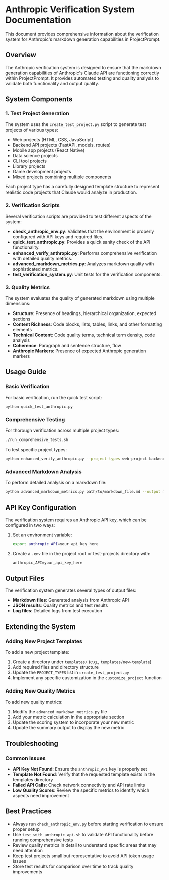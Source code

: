 # Anthropic Verification System Documentation

This document provides comprehensive information about the verification system for Anthropic's markdown generation capabilities in ProjectPrompt.

## Overview

The Anthropic verification system is designed to ensure that the markdown generation capabilities of Anthropic's Claude API are functioning correctly within ProjectPrompt. It provides automated testing and quality analysis to validate both functionality and output quality.

## System Components

### 1. Test Project Generation

The system uses the `create_test_project.py` script to generate test projects of various types:

- Web projects (HTML, CSS, JavaScript)
- Backend API projects (FastAPI, models, routes)
- Mobile app projects (React Native)
- Data science projects
- CLI tool projects
- Library projects
- Game development projects
- Mixed projects combining multiple components

Each project type has a carefully designed template structure to represent realistic code projects that Claude would analyze in production.

### 2. Verification Scripts

Several verification scripts are provided to test different aspects of the system:

- **check_anthropic_env.py**: Validates that the environment is properly configured with API keys and required files.
- **quick_test_anthropic.py**: Provides a quick sanity check of the API functionality.
- **enhanced_verify_anthropic.py**: Performs comprehensive verification with detailed quality metrics.
- **advanced_markdown_metrics.py**: Analyzes markdown quality with sophisticated metrics.
- **test_verification_system.py**: Unit tests for the verification components.

### 3. Quality Metrics

The system evaluates the quality of generated markdown using multiple dimensions:

- **Structure**: Presence of headings, hierarchical organization, expected sections
- **Content Richness**: Code blocks, lists, tables, links, and other formatting elements
- **Technical Content**: Code quality terms, technical term density, code analysis
- **Coherence**: Paragraph and sentence structure, flow
- **Anthropic Markers**: Presence of expected Anthropic generation markers

## Usage Guide

### Basic Verification

For basic verification, run the quick test script:

```bash
python quick_test_anthropic.py
```

### Comprehensive Testing

For thorough verification across multiple project types:

```bash
./run_comprehensive_tests.sh
```

To test specific project types:

```bash
python enhanced_verify_anthropic.py --project-types web-project backend-api game-dev
```

### Advanced Markdown Analysis

To perform detailed analysis on a markdown file:

```bash
python advanced_markdown_metrics.py path/to/markdown_file.md --output metrics.json
```

## API Key Configuration

The verification system requires an Anthropic API key, which can be configured in two ways:

1. Set an environment variable:
   ```bash
   export anthropic_API=your_api_key_here
   ```

2. Create a `.env` file in the project root or test-projects directory with:
   ```
   anthropic_API=your_api_key_here
   ```

## Output Files

The verification system generates several types of output files:

- **Markdown files**: Generated analysis from Anthropic API
- **JSON results**: Quality metrics and test results
- **Log files**: Detailed logs from test execution

## Extending the System

### Adding New Project Templates

To add a new project template:

1. Create a directory under `templates/` (e.g., `templates/new-template`)
2. Add required files and directory structure
3. Update the `PROJECT_TYPES` list in `create_test_project.py`
4. Implement any specific customization in the `customize_project` function

### Adding New Quality Metrics

To add new quality metrics:

1. Modify the `advanced_markdown_metrics.py` file
2. Add your metric calculation in the appropriate section
3. Update the scoring system to incorporate your new metric
4. Update the summary output to display the new metric

## Troubleshooting

### Common Issues

- **API Key Not Found**: Ensure the `anthropic_API` key is properly set
- **Template Not Found**: Verify that the requested template exists in the templates directory
- **Failed API Calls**: Check network connectivity and API rate limits
- **Low Quality Scores**: Review the specific metrics to identify which aspects need improvement

## Best Practices

- Always run `check_anthropic_env.py` before starting verification to ensure proper setup
- Use `test_with_anthropic_api.sh` to validate API functionality before running comprehensive tests
- Review quality metrics in detail to understand specific areas that may need attention
- Keep test projects small but representative to avoid API token usage issues
- Store test results for comparison over time to track quality improvements
